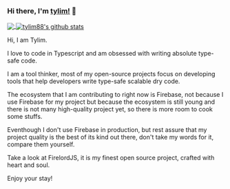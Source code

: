 ### Hi there, I'm [tylim!](https://tylim88.github.io) 👋

<!--
**tylim88/tylim88** is a ✨ _special_ ✨ repository because its `README.md` (this file) appears on your GitHub profile.

Here are some ideas to get you started:

- 🔭 I’m currently working on ...
- 🌱 I’m currently learning ...
- 👯 I’m looking to collaborate on ...
- 🤔 I’m looking for help with ...
- 💬 Ask me about ...
- 📫 How to reach me: ...
- 😄 Pronouns: ...
- ⚡ Fun fact: ...
-->

<a href="https://github.com/tylim88/github-readme-stats">
  <img align="center" src="https://github-readme-stats.vercel.app/api/top-langs/?username=tylim88&theme=radical&count_private=true" />
</a>
<a href="https://github.com/tylim88/github-readme-stats">
  <img align="center" src="https://github-readme-stats.vercel.app/api?username=tylim88&show_icons=true&theme=radical&line_height=27&count_private=true" alt="tylim88's github stats" />
</a>


Hi, I am Tylim.

I love to code in Typescript and am obsessed with writing absolute type-safe code.

I am a tool thinker, most of my open-source projects focus on developing tools that help developers write type-safe scalable dry code.

The ecosystem that I am contributing to right now is Firebase, not because I use Firebase for my project but because the ecosystem is still young and there is not many high-quality project yet, so there is more room to cook some stuffs.

Eventhough I don't use Firebase in production, but rest assure that my project quality is the best of its kind out there, don't take my words for it, compare them yourself.

Take a look at FirelordJS, it is my finest open source project, crafted with heart and soul.

Enjoy your stay!
